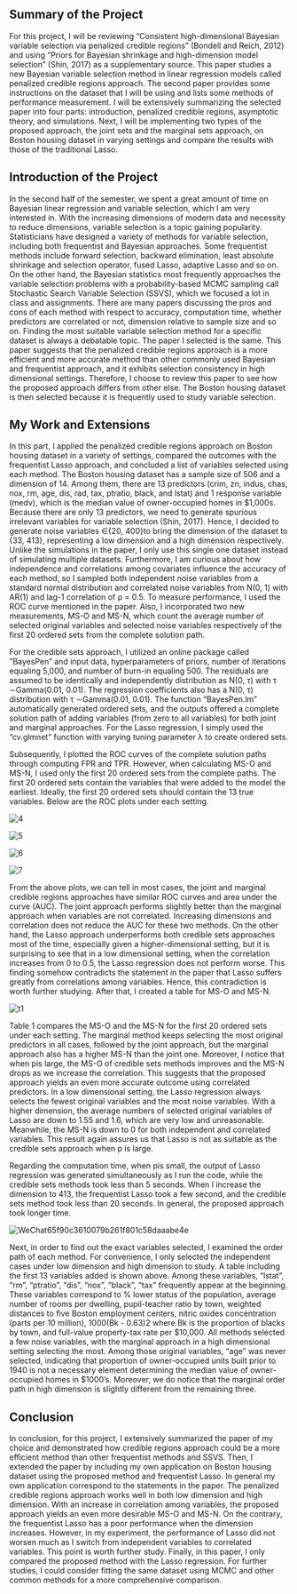 ## Summary of the Project
For this project, I will be reviewing “Consistent high-dimensional Bayesian variable selection via penalized credible regions” (Bondell and Reich, 2012) and using “Priors for Bayesian shrinkage and high-dimension model selection” (Shin, 2017) as a supplementary source. This paper studies a new Bayesian variable selection method in linear regression models called penalized credible regions approach. The second paper provides some instructions on the dataset that I will be using and lists some methods of performance measurement. I will be extensively summarizing the selected paper into four parts: introduction, penalized credible regions, asymptotic theory, and simulations. Next, I will be implementing two types of the proposed approach, the joint sets and the marginal sets approach, on Boston housing dataset in varying settings and compare the results with those of the traditional Lasso.

## Introduction of the Project
In the second half of the semester, we spent a great amount of time on Bayesian linear regression and variable selection, which I am very interested in. With the increasing dimensions of modern data and necessity to reduce dimensions, variable selection is a topic gaining popularity. Statisticians have designed a variety of methods for variable selection, including both frequentist and Bayesian approaches. Some frequentist methods include forward selection, backward elimination, least absolute shrinkage and selection operator, fused Lasso, adaptive Lasso and so on. On the other hand, the Bayesian statistics most frequently approaches the variable selection problems with a probability-based MCMC sampling call Stochastic Search Variable Selection (SSVS), which we focused a lot in class and assignments. There are many papers discussing the pros and cons of each method with respect to accuracy, computation time, whether predictors are correlated or not, dimension relative to sample size and so on. Finding the most suitable variable selection method for a specific dataset is always a debatable topic. The paper I selected is the same. This paper suggests that the penalized credible regions approach is a more efficient and more accurate method than other commonly used Bayesian and frequentist approach, and it exhibits selection consistency in high dimensional settings. Therefore, I choose to review this paper to see how the proposed approach differs from other else. The Boston housing dataset is then selected because it is frequently used to study variable selection.

## My Work and Extensions
In this part, I applied the penalized credible regions approach on Boston housing dataset in a variety of settings, compared the outcomes with the frequentist Lasso approach, and concluded a list of variables selected using each method. The Boston housing dataset has a sample size of 506 and a dimension of 14. Among them, there are 13 predictors (crim, zn, indus, chas, nox, rm, age, dis, rad, tax, ptratio, black, and lstat) and 1 response variable (medv), which is the median value of owner-occupied homes in $1,000s. Because there are only 13 predictors, we need to generate spurious irrelevant variables for variable selection (Shin, 2017). Hence, I decided to generate noise variables ∈{20, 400}to bring the dimension of the dataset to {33, 413}, representing a low dimension and a high dimension respectively. Unlike the simulations in the paper, I only use this single one dataset instead of simulating multiple datasets. Furthermore, I am curious about how independence and correlations among covariates influence the accuracy of each method, so I sampled both independent noise variables from a standard normal distribution and correlated noise variables from N(0, 1) with AR(1) and lag-1 correlation of ρ = 0.5. To measure performance, I used the ROC curve mentioned in the paper. Also, I incorporated two new measurements, MS-O and MS-N, which count the average number of selected original variables and selected noise variables respectively of the first 20 ordered sets from the complete solution path.

For the credible sets approach, I utilized an online package called ”BayesPen” and input data, hyperparameters of priors, number of iterations equaling 5,000, and number of burn-in equaling 500. The residuals are assumed to be identically and independently distribution as N(0, τ) with τ ∼Gamma(0.01, 0.01). The regression coefficients also has a N(0, τ) distribution with τ ∼Gamma(0.01, 0.01). The function “BayesPen.lm” automatically generated ordered sets, and the outputs offered a complete solution path of adding variables (from zero to all variables) for both joint and marginal approaches. For the Lasso regression, I simply used the “cv.glmnet” function with varying tuning parameter λ to create ordered sets.

Subsequently, I plotted the ROC curves of the complete solution paths through computing FPR and TPR. However, when calculating MS-O and MS-N, I used only the first 20 ordered sets from the complete paths. The first 20 ordered sets contain the variables that were added to the model the earliest. Ideally, the first 20 ordered sets should contain the 13 true variables. Below are the ROC plots under each setting.

![4](https://github.com/user-attachments/assets/db2586b7-7ac8-4dfc-8e7b-c79390bae6d9)

![5](https://github.com/user-attachments/assets/482651dc-dc3a-46e3-8346-913fb071291e)

![6](https://github.com/user-attachments/assets/4e1a406c-63d2-485f-a411-0748908e2b11)

![7](https://github.com/user-attachments/assets/e169a7f6-2904-489c-a0cd-8411252e7c81)

From the above plots, we can tell in most cases, the joint and marginal credible regions approaches have similar ROC curves and area under the curve (AUC). The joint approach performs slightly better than the marginal approach when variables are not correlated. Increasing dimensions and correlation does not reduce the AUC for these two methods. On the other hand, the Lasso approach underperforms both credible sets approaches most of the time, especially given a higher-dimensional setting, but it is surprising to see that in a low dimensional setting, when the correlation increases from 0 to 0.5, the Lasso regression does not perform worse. This finding somehow contradicts the statement in the paper that Lasso suffers greatly from correlations among variables. Hence, this contradiction is worth further studying. After that, I created a table for MS-O and MS-N.

![t1](https://github.com/user-attachments/assets/9764a7c2-3bc4-47ce-9a4e-1843ce812df8)

Table 1 compares the MS-O and the MS-N for the first 20 ordered sets under each setting. The marginal method keeps selecting the most original predictors in all cases, followed by the joint approach, but the marginal approach also has a higher MS-N than the joint one. Moreover, I notice that when pis large, the MS-O of credible sets methods improves and the MS-N drops as we increase the correlation. This suggests that the proposed approach yields an even more accurate outcome using correlated predictors. In a low dimensional setting, the Lasso regression always selects the fewest original variables and the most noise variables. With a higher dimension, the average numbers of selected original variables of Lasso are down to 1.55 and 1.6, which are very low and unreasonable. Meanwhile, the MS-N is down to 0 for both independent and correlated variables. This result again assures us that Lasso is not as suitable as the credible sets approach when p is large.

Regarding the computation time, when pis small, the output of Lasso regression was generated simultaneously as I run the code, while the credible sets methods took less than 5 seconds. When I increase the dimension to 413, the frequentist Lasso took a few second, and the credible sets method took less than 20 seconds. In general, the proposed approach took longer time.

![WeChat65f90c3610079b261f801c58daaabe4e](https://github.com/user-attachments/assets/f46cbb10-cca5-455e-bb74-5e3988282f3c)

Next, in order to find out the exact variables selected, I examined the order path of each method. For convenience, I only selected the independent cases under low dimension and high dimension to study. A table including the first 13 variables added is shown above. Among these variables, “lstat”, “rm”, “ptratio”, “dis”, “nox”, “black”, “tax” frequently appear at the beginning. These variables correspond to % lower status of the population, average number of rooms per dwelling, pupil-teacher ratio by town, weighted distances to five Boston employment centers, nitric oxides concentration (parts per 10 million), 1000(Bk - 0.63)2 where Bk is the proportion of blacks by town, and full-value property-tax rate per $10,000. All methods selected a few noise variables, with the marginal approach in a high dimensional setting selecting the most. Among those original variables, “age” was never selected, indicating that proportion of owner-occupied units built prior to 1940 is not a necessary element determining the median value of owner-occupied homes in $1000’s. Moreover, we do notice that the marginal order path in high dimension is slightly different from the remaining three.

## Conclusion
In conclusion, for this project, I extensively summarized the paper of my choice and demonstrated how credible regions approach could be a more efficient method than other frequentist methods and SSVS. Then, I extended the paper by including my own application on Boston housing dataset using the proposed method and frequentist Lasso. In general my own application correspond to the statements in the paper. The penalized credible regions approach works well in both low dimension and high dimension. With an increase in correlation among variables, the proposed approach yields an even more desirable MS-O and MS-N. On the contrary, the frequentist Lasso has a poor performance when the dimension increases. However, in my experiment, the performance of Lasso did not worsen much as I switch from independent variables to correlated variables. This point is worth further study. Finally, in this paper, I only compared the proposed method with the Lasso regression. For further studies, I could consider fitting the same dataset using MCMC and other common methods for a more comprehensive comparison.
